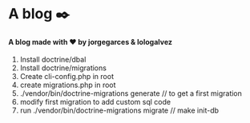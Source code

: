 # A blog :black_nib:
#### A blog made with :heart: by jorgegarces & lologalvez

1. Install doctrine/dbal
2. Install doctrine/migrations
3. Create cli-config.php in root
4. create migrations.php in root
5. ./vendor/bin/doctrine-migrations generate // to get a first migration
6. modify first migration to add custom sql code
7. run ./vendor/bin/doctrine-migrations migrate // make init-db
